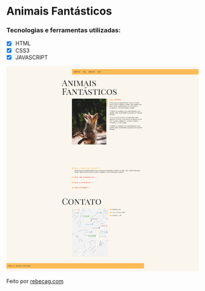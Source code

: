 # Animais Fantásticos

### Tecnologias e ferramentas utilizadas:

- [x] HTML
- [x]  CSS3
- [x] JAVASCRIPT

![](/img/print-animais.png)


Feito por [rebecag.com](https://www.rebecag.com/)